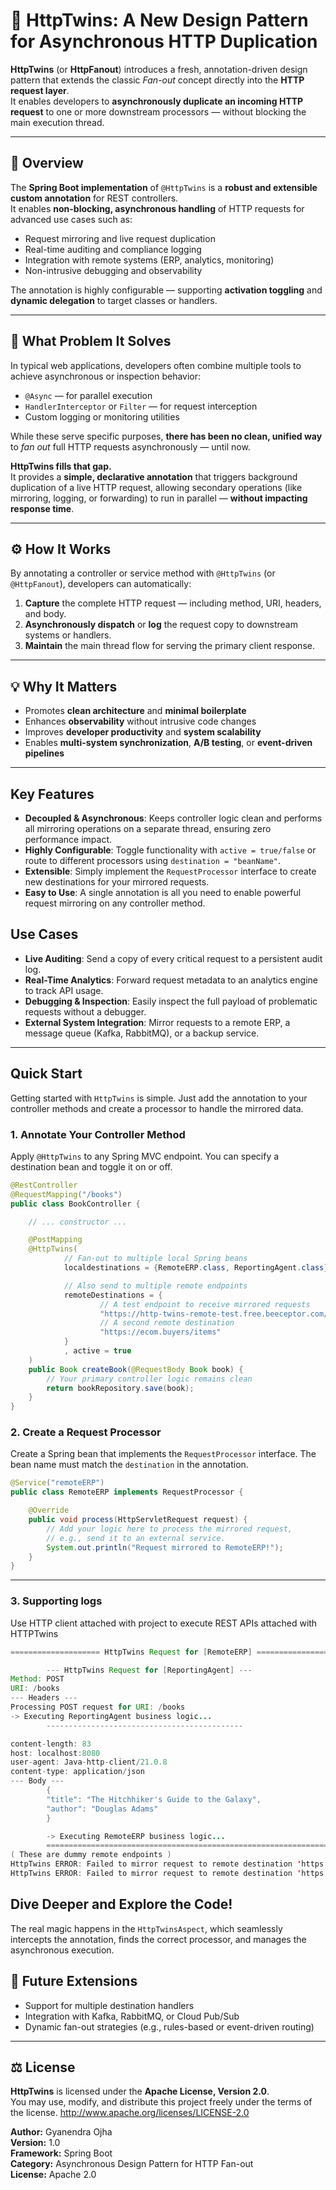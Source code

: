 # 🧩 HttpTwins: A New Design Pattern for Asynchronous HTTP Duplication

**HttpTwins** (or **HttpFanout**) introduces a fresh, annotation-driven design pattern that extends the classic *Fan-out* concept directly into the **HTTP request layer**.  
It enables developers to **asynchronously duplicate an incoming HTTP request** to one or more downstream processors — without blocking the main execution thread.

---

## 🚀 Overview

The **Spring Boot implementation** of `@HttpTwins` is a **robust and extensible custom annotation** for REST controllers.  
It enables **non-blocking, asynchronous handling** of HTTP requests for advanced use cases such as:

- Request mirroring and live request duplication  
- Real-time auditing and compliance logging  
- Integration with remote systems (ERP, analytics, monitoring)  
- Non-intrusive debugging and observability  

The annotation is highly configurable — supporting **activation toggling** and **dynamic delegation** to target classes or handlers.

---

## 🧠 What Problem It Solves

In typical web applications, developers often combine multiple tools to achieve asynchronous or inspection behavior:

- `@Async` — for parallel execution  
- `HandlerInterceptor` or `Filter` — for request interception  
- Custom logging or monitoring utilities  

While these serve specific purposes, **there has been no clean, unified way** to *fan out* full HTTP requests asynchronously — until now.

**HttpTwins fills that gap.**  
It provides a **simple, declarative annotation** that triggers background duplication of a live HTTP request, allowing secondary operations (like mirroring, logging, or forwarding) to run in parallel — **without impacting response time**.

---

## ⚙️ How It Works

By annotating a controller or service method with `@HttpTwins` (or `@HttpFanout`), developers can automatically:

1. **Capture** the complete HTTP request — including method, URI, headers, and body.  
2. **Asynchronously dispatch** or **log** the request copy to downstream systems or handlers.  
3. **Maintain** the main thread flow for serving the primary client response.  

---

## 💡 Why It Matters

- Promotes **clean architecture** and **minimal boilerplate**  
- Enhances **observability** without intrusive code changes  
- Improves **developer productivity** and **system scalability**  
- Enables **multi-system synchronization**, **A/B testing**, or **event-driven pipelines**

---

## Key Features

- **Decoupled & Asynchronous**: Keeps controller logic clean and performs all mirroring operations on a separate thread, ensuring zero performance impact.
- **Highly Configurable**: Toggle functionality with `active = true/false` or route to different processors using `destination = "beanName"`.
- **Extensible**: Simply implement the `RequestProcessor` interface to create new destinations for your mirrored requests.
- **Easy to Use**: A single annotation is all you need to enable powerful request mirroring on any controller method.

## Use Cases

- **Live Auditing**: Send a copy of every critical request to a persistent audit log.
- **Real-Time Analytics**: Forward request metadata to an analytics engine to track API usage.
- **Debugging & Inspection**: Easily inspect the full payload of problematic requests without a debugger.
- **External System Integration**: Mirror requests to a remote ERP, a message queue (Kafka, RabbitMQ), or a backup service.

---

## Quick Start

Getting started with `HttpTwins` is simple. Just add the annotation to your controller methods and create a processor to handle the mirrored data.

### 1. Annotate Your Controller Method

Apply `@HttpTwins` to any Spring MVC endpoint. You can specify a destination bean and toggle it on or off.

```java
@RestController
@RequestMapping("/books")
public class BookController {

    // ... constructor ...

    @PostMapping
    @HttpTwins(
            // Fan-out to multiple local Spring beans
            localdestinations = {RemoteERP.class, ReportingAgent.class},

            // Also send to multiple remote endpoints
            remoteDestinations = {
                    // A test endpoint to receive mirrored requests
                    "https://http-twins-remote-test.free.beeceptor.com/regionalTests",
                    // A second remote destination
                    "https://ecom.buyers/items" 
            }
            , active = true
    )
    public Book createBook(@RequestBody Book book) {
        // Your primary controller logic remains clean
        return bookRepository.save(book);
    }
}
```

### 2. Create a Request Processor

Create a Spring bean that implements the `RequestProcessor` interface. The bean name must match the `destination` in the annotation.

```java
@Service("remoteERP")
public class RemoteERP implements RequestProcessor {

    @Override
    public void process(HttpServletRequest request) {
        // Add your logic here to process the mirrored request,
        // e.g., send it to an external service.
        System.out.println("Request mirrored to RemoteERP!");
    }
}
```

---
### 3. Supporting logs

Use HTTP client attached with project to execute REST APIs attached with HTTPTwins

```java
==================== HttpTwins Request for [RemoteERP] ====================

        --- HttpTwins Request for [ReportingAgent] ---
Method: POST
URI: /books
--- Headers ---
Processing POST request for URI: /books
-> Executing ReportingAgent business logic...
        --------------------------------------------

content-length: 83
host: localhost:8080
user-agent: Java-http-client/21.0.8
content-type: application/json
--- Body ---
        {
        "title": "The Hitchhiker's Guide to the Galaxy",
        "author": "Douglas Adams"
        }

        -> Executing RemoteERP business logic...
        =========================================================================
( These are dummy remote endpoints )
HttpTwins ERROR: Failed to mirror request to remote destination 'https://ecom.buyers/items'. Reason: I/O error on POST request for "https://ecom.buyers/items": ecom.buyers
HttpTwins ERROR: Failed to mirror request to remote destination 'https://http-twins-remote-test.free.beeceptor.com/regionalTests'. Reason: 404 Not Found on POST request for "https://http-twins-remote-test.free.beeceptor.com/regionalTests": "Hey ya! Great to see you here. BTW, nothing is configured here. Create a mock server on Beeceptor.com"

```

## Dive Deeper and Explore the Code!

The real magic happens in the `HttpTwinsAspect`, which seamlessly intercepts the annotation, finds the correct processor, and manages the asynchronous execution.

## 🧱 Future Extensions

- Support for multiple destination handlers  
- Integration with Kafka, RabbitMQ, or Cloud Pub/Sub  
- Dynamic fan-out strategies (e.g., rules-based or event-driven routing)  

---

## ⚖️ License

**HttpTwins** is licensed under the **Apache License, Version 2.0**.  
You may use, modify, and distribute this project freely under the terms of the license.
http://www.apache.org/licenses/LICENSE-2.0

**Author:** Gyanendra Ojha  
**Version:** 1.0  
**Framework:** Spring Boot  
**Category:** Asynchronous Design Pattern for HTTP Fan-out  
**License:** Apache 2.0
